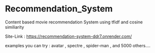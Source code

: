 # Recommendation_System
Content based movie recommendation System using tfidf and cosine similiarity

Site-Link : https://recommendation-system-ddr7.onrender.com/

examples you can try : avatar , spectre , spider-man , and 5000 others....
